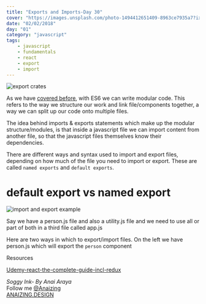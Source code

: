 ```yaml
---
title: "Exports and Imports-Day 30"
cover: "https://images.unsplash.com/photo-1494412651409-8963ce7935a7?ixlib=rb-0.3.5&ixid=eyJhcHBfaWQiOjEyMDd9&s=79a523f15041949bfc3c91c1e9f723c2&auto=format&fit=crop&w=1500&q=80"
date: "02/02/2018"
day: "01"
category: "javascript"
tags:
    - javascript
    - fundamentals
    - react
    - export
    - import
---
```


![export crates](https://images.unsplash.com/photo-1494412651409-8963ce7935a7?ixlib=rb-0.3.5&ixid=eyJhcHBfaWQiOjEyMDd9&s=79a523f15041949bfc3c91c1e9f723c2&auto=format&fit=crop&w=1500&q=80)

As we have [covered before](http://soggy-ink.surge.sh/Day-19), with ES6 we can write modular code. This refers to the way we structure our work and link file/components together, a way we can split up our code onto multiple files.

The idea behind imports & exports statements which make up the modular structure/modules, is that inside a javascript file we can import content from another file, so that the javascript files themselves know their dependencies.

There are different ways and syntax used to import and export files, depending on how much of the file you need to import or export. These are called `named exports` and `default exports`.

# default export vs named export

![import and export example](https://scontent.fsyd5-1.fna.fbcdn.net/v/t1.0-9/28684923_10159985011370117_1205131256988266696_n.jpg?oh=3b905de49024cb1e73faa0408a8ceb80&oe=5B0CCFF2)

Say we have a person.js file and also a utility.js file and we need to use all or part of both in a third file called app.js

Here are two ways in which to export/import files. On the left we have person.js which will export the `person` component



Resources

[Udemy-react-the-complete-guide-incl-redux ](https://www.udemy.com/react-the-complete-guide-incl-redux/learn/v4/t/lecture/8268496?start=0)

_Soggy Ink- By Anai Araya_<br>
Follow me [@Anaizing](https://twitter.com/Anaizing) <br>
[ANAIZING.DESIGN](http://anaizing.design/)
